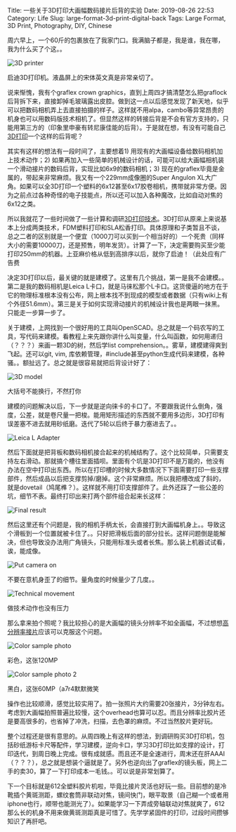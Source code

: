 Title: 一些关于3D打印大画幅数码接片后背的实验
Date: 2019-08-26 22:53
Category: Life
Slug: large-format-3d-print-digital-back
Tags: Large Format, 3D Print, Photography, DIY, Chinese

周六早上，一个60斤的包裹放在了我家门口。我满脑子都是，我是谁，我在哪，我为什么买了个这。。

![3D printer](/images/large-format-back-3d-printer.jpg)

启迪3D打印机。液晶屏上的宋体英文真是非常亲切了。

说来惭愧，我有个graflex crown graphics，直到上周四才搞清楚怎么把graflock后背拆下来，直接卸掉毛玻璃露出皮腔。做到这一点以后感觉发现了新天地，似乎可以把数码相机弄上去直接拍摄的样子。这样就不用alpa，cambo等异常昂贵的机身也可以用数码版技术相机了。但显然这样的转接后背是不会有官方支持的，只能用第三方的（印象里申豪有转尼康佳能的后背）。于是就在想，有没有可能自己[3D打印](/yage.ai/3d-print-faq.html)一个这样的后背呢？

其实有这样的想法有一段时间了，主要想着1) 用现有的大画幅设备给数码相机加上技术动作；2) 如果再加入一些简单的机械设计的话，可能可以给大画幅相机装一个滑动接片的数码后背，实现比如6x9的数码相机；3) 现在的graflex毕竟是金属的，带起来非常麻烦。我又有一个229mm成像圈的Super Angulon XL大广角。如果可以全3D打印一个塑料的6x12甚至6x17胶卷相机，携带就非常方便。因为之前点过各种奇怪的电子技能点，所以还可以加入各种魔改，比如自动对焦的6x12之类。

所以我就花了一些时间做了一些计算和调研[3D打印技术](/yage.ai/3d-print-laser-cutting.html)。3D打印从原来上来说基本上分成两类技术，FDM塑料打印和SLA松香打印。具体原理和子类暂且不谈，总之二者的区别就是一个便宜（1000刀可以买到一个相当好的）一个死贵（同样大小的需要10000刀，还是预售，明年发货）。计算了一下，决定需要购买至少能打印250mm的机器。上亚麻价格从低到高排序以后，就你了启迪！（此处应有广告费

决定3D打印以后，最关键的就是建模了。这里有几个挑战，第一是我不会建模。。第二是我的数码相机是Leica L卡口，就是马徕松那个L卡口。这货傻逼的地方在于它的物理标准根本没有公布，网上根本找不到现成的模型或者数据（只有wiki上有个外径51.6mm）。第三是关于如何实现滑动接片的机械设计我也是两眼一抹黑。只能走一步算一步了。

关于建模，上网找到一个很好用的工具叫OpenSCAD。总之就是一个码农写的工具，写代码来建模。看教程上来先跟你讲什么叫变量，什么叫函数，如何用递归（？？？）来画一颗3D的树，然后学list comprehension。。雾草，建模建得爽到飞起。还可以git, vim, 库依赖管理，#include甚至python生成代码来建模，各种骚。。额扯远了。总之就是很容易就把后背设计好了：

![3D model](/images/large-format-back-3d-model.jpg)

大括号不能换行，不然打你

建模的问题解决以后，下一步就是逆向徕卡的卡口了。不要跟我说什么倒角，强度，公差，就是卷尺量一把梭。能用矩形描述的东西就不要用多边形，3D打印有误差塞不进去就用砂纸磨。迭代了5轮以后终于暴力塞进去了。。

![Leica L Adapter](/images/large-format-back-adapter.jpg)

然后下面就是把背板和数码相机接合起来的机械结构了。这个比较简单，只需要支持左右滑动。那就搞个槽往里面插呗。里面有个坑是3D打印不是万能的，他没有办法在空中打印出东西。所以在打印槽的时候大多数情况下下面需要打印一些支撑部件，然后成品以后把支撑剪掉/磨掉。这个非常麻烦。所以我把槽改成了斜的，就是dovetail（鸠尾榫？）。这样就不用打印支撑部件了。此外还踩了一些公差的坑，细节不表。最终打印出来打两个部件组合起来长这样：

![Final result](/images/large-format-back-result.jpg)

然后这里还有个问题是，我的相机手柄太长，会直接打到大画幅机身上。。导致这个滑板到一个位置就被卡住了。。只好把滑板后面的部分拉长。这样问题倒是能解决，但也导致没办法用广角镜头，只能用标准头或者长焦。那么装上机器试试看，诶，能成像。

![Put camera on](/images/large-format-back-with-camera.jpg)

不要在意机身歪了的细节。量角度的时候量少了几度。。

![Technical movement](/images/large-format-back-front.jpg)

做技术动作也没有压力

那么拿来拍个照呢？我比较担心的是大画幅的镜头分辨率不如全画幅，不过想想[高分辨率接片](/yage.ai/gigapixel-photo.html)应该可以克服这个问题。

![Color sample photo](/images/large-format-back-sample-photo.jpg)

彩色，这张120MP

![Color sample photo 2](/images/large-format-back-sample-photo-2.jpg)

黑白，这张60MP（a7r4默默微笑

操作也比较顺滑，感觉比较实用了。拍一张照片大约需要20张接片，3分钟左右。考虑到大画幅拍照普遍比较慢，这个overhead也算可以忍。而且分辨率比胶片还是要高很多的，也省掉了冲洗，扫描，去色罩的麻烦。不过当然胶片更好玩。

整个过程还是很有意思的。从周四晚上有这样的想法，到调研购买3D打印机，包括砂纸游标卡尺等配件，学习建模，逆向卡口，学习3D打印比如支撑的设计，打印迭代，到周日晚上完成。很有成就感。而且还不是全速进行，周末还在肝AAAI（？？？），总之就是想装个逼就是了。另外也逆向出了graflex的镜头板，网上二手的卖30，算了一下打印成本一毛钱。。可以说是非常划算了。

下一个目标就是612全塑料胶片机啦，毕竟比接片灵活也好玩一些。目前想的是冷靴插个黄斑测距，螺纹套筒非联动对焦，镜间快门，眼平取景（自己糊一个或者用iphone也行，顺带也能测光了）。如果能学习一下弄成旁轴联动对焦就爽了，612那么长的机身不用来做黄斑测距真是可惜了。先学学紧固件的打印，过段时间攒够知识了再肝吧。